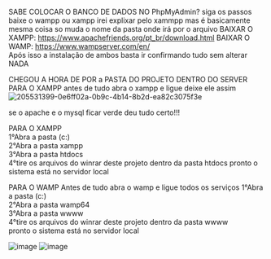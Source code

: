 SABE COLOCAR O BANCO DE DADOS NO PhpMyAdmin? siga os passos baixe o wampp ou xampp irei explixar pelo xammpp mas é basicamente mesma coisa so muda o nome da pasta onde irá por o arquivo
BAIXAR O XAMPP: https://www.apachefriends.org/pt_br/download.html
BAIXAR O WAMP: https://www.wampserver.com/en/ <br>
Após isso a instalação de ambos basta ir confirmando tudo sem alterar NADA

CHEGOU A HORA DE POR a PASTA DO PROJETO DENTRO DO SERVER
PARA O XAMPP antes de tudo abra o xampp e ligue deixe ele assim
![205531399-0e6ff02a-0b9c-4b14-8b2d-ea82c3075f3e](https://user-images.githubusercontent.com/55327081/213803569-9c951119-853a-46c8-84d4-7b8a881f8d0c.png)

se o apache e o mysql ficar verde deu tudo certo!!!

PARA O XAMPP <br>
1°Abra a pasta (c:) <br>
2°Abra a pasta xampp <br> 
3°Abra a pasta htdocs <br> 
4°tire os arquivos do winrar deste projeto dentro da pasta htdocs
pronto o sistema está no servidor local  <br> 

PARA O WAMP Antes de tudo abra o wamp e ligue todos os serviços 1°Abra a pasta (c:) <br>
2°Abra a pasta wamp64 <br>
3°Abra a pasta wwww <br>
4°tire os arquivos do winrar deste projeto dentro da pasta wwww <br>
pronto o sistema está no servidor local <br> 

![image](https://user-images.githubusercontent.com/55327081/213805737-4aae62d5-720f-4861-9531-bc7130ea0054.png)
![image](https://user-images.githubusercontent.com/55327081/213805769-3fe492f7-0bd9-47e8-ba84-796739d2d8a7.png)
